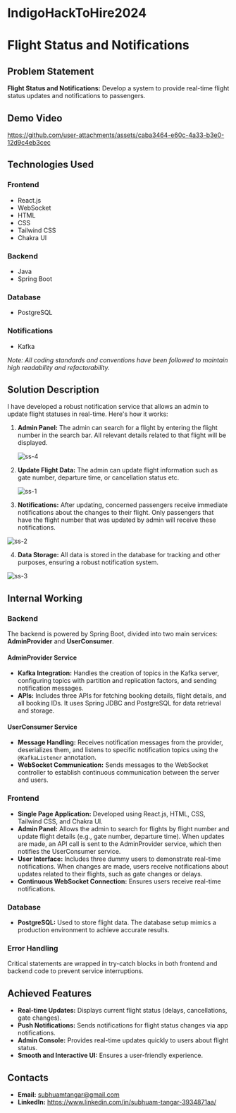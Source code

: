 # IndigoHackToHire2024

# Flight Status and Notifications

## Problem Statement
**Flight Status and Notifications:** Develop a system to provide real-time flight status updates and notifications to passengers.


## Demo Video


https://github.com/user-attachments/assets/caba3464-e60c-4a33-b3e0-12d9c4eb3cec



## Technologies Used

### Frontend
- React.js
- WebSocket
- HTML
- CSS
- Tailwind CSS
- Chakra UI

### Backend
- Java
- Spring Boot

### Database
- PostgreSQL

### Notifications
- Kafka

*Note: All coding standards and conventions have been followed to maintain high readability and refactorability.*

## Solution Description

I have developed a robust notification service that allows an admin to update flight statuses in real-time. Here's how it works:

1. **Admin Panel:** The admin can search for a flight by entering the flight number in the search bar. All relevant details related to that flight will be displayed.

   ![ss-4](https://github.com/user-attachments/assets/ceede53e-2e86-4f43-a179-0c6ebf1d6ee4)

   


3. **Update Flight Data:** The admin can update flight information such as gate number, departure time, or cancellation status etc.
   
   ![ss-1](https://github.com/user-attachments/assets/8e6c806d-7c06-4000-a0e7-de554679d68e)


   

5. **Notifications:** After updating, concerned passengers receive immediate notifications about the changes to their flight. Only passengers that have the flight number that was updated by admin will receive these notifications.

![ss-2](https://github.com/user-attachments/assets/fe00081c-1646-46e4-b180-d4fcef746519)




4. **Data Storage:** All data is stored in the database for tracking and other purposes, ensuring a robust notification system.

![ss-3](https://github.com/user-attachments/assets/ebac130e-2168-4d74-9601-7d61fb3f77f0)




## Internal Working

### Backend

The backend is powered by Spring Boot, divided into two main services: **AdminProvider** and **UserConsumer**.

#### AdminProvider Service

- **Kafka Integration:** Handles the creation of topics in the Kafka server, configuring topics with partition and replication factors, and sending notification messages.
- **APIs:** Includes three APIs for fetching booking details, flight details, and all booking IDs. It uses Spring JDBC and PostgreSQL for data retrieval and storage.

#### UserConsumer Service

- **Message Handling:** Receives notification messages from the provider, deserializes them, and listens to specific notification topics using the `@KafkaListener` annotation.
- **WebSocket Communication:** Sends messages to the WebSocket controller to establish continuous communication between the server and users.

### Frontend

- **Single Page Application:** Developed using React.js, HTML, CSS, Tailwind CSS, and Chakra UI.
- **Admin Panel:** Allows the admin to search for flights by flight number and update flight details (e.g., gate number, departure time). When updates are made, an API call is sent to the AdminProvider service, which then notifies the UserConsumer service.
- **User Interface:** Includes three dummy users to demonstrate real-time notifications. When changes are made, users receive notifications about updates related to their flights, such as gate changes or delays.
- **Continuous WebSocket Connection:** Ensures users receive real-time notifications.

### Database

- **PostgreSQL:** Used to store flight data. The database setup mimics a production environment to achieve accurate results.

### Error Handling

Critical statements are wrapped in try-catch blocks in both frontend and backend code to prevent service interruptions.

## Achieved Features

- **Real-time Updates:** Displays current flight status (delays, cancellations, gate changes).
- **Push Notifications:** Sends notifications for flight status changes via app notifications.
- **Admin Console:** Provides real-time updates quickly to users about flight status.
- **Smooth and Interactive UI:** Ensures a user-friendly experience.


## Contacts

- **Email:** subhuamtangar@gmail.com
- **LinkedIn:** https://www.linkedin.com/in/subhuam-tangar-3934871aa/
